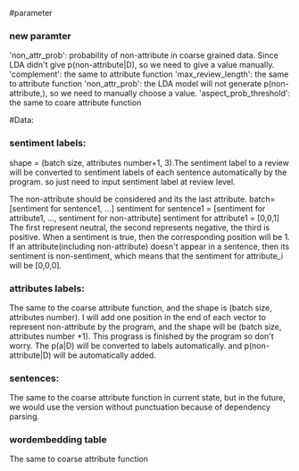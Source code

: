 #parameter
### new paramter
'non_attr_prob': probability of non-attribute in coarse grained data. Since LDA didn't give p(non-attribute|D), so we need to give a value manually.
'complement': the same to attribute function
'max_review_length': the same to attribute function
'non_attr_prob': the LDA model will not generate p(non-attribute,), so we need to manually choose a value.
'aspect_prob_threshold': the same to coare attribute function

#Data:
### sentiment labels:
shape = (batch size, attributes number+1, 3).The sentiment label to a review will be converted to sentiment labels of each sentence automatically by the program.
so just need to input sentiment label at review level.

The non-attribute should be considered and its the last attribute. 
batch= [sentiment for sentence1, ...]
sentiment for sentence1 = [sentiment for attribute1, ..., sentiment for non-attribute]
sentiment for attribute1 = [0,0,1]
The first represent neutral, the second represents negative, the third is positive. When a sentiment is true, then the corresponding position will be 1.
If an attribute(including non-attribute) doesn't appear in a sentence, then its sentiment is non-sentiment, which means that the sentiment for attribute_i
 will be [0,0,0]. 

### attributes labels:
The same to the coarse attribute function, and the shape is (batch size, attributes number).
I will add one position in the end of each vector to represent non-attribute by the program, and the shape will be (batch size, attributes number +1). 
This prograss is finished by the program so don't worry.
The p(a|D) will be converted to labels automatically. and p(non-attribute|D) will be automatically added.

### sentences:
The same to the coarse attribute function in current state, but in the future, we would use the version without punctuation because of dependency parsing.

### wordembedding table
The same to coarse attribute function